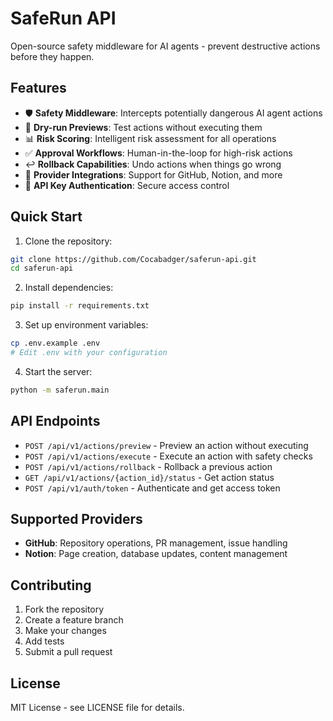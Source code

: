 # SafeRun API

Open-source safety middleware for AI agents - prevent destructive actions before they happen.

## Features

- 🛡️ **Safety Middleware**: Intercepts potentially dangerous AI agent actions
- 🔄 **Dry-run Previews**: Test actions without executing them
- 📊 **Risk Scoring**: Intelligent risk assessment for all operations
- ✅ **Approval Workflows**: Human-in-the-loop for high-risk actions
- ↩️ **Rollback Capabilities**: Undo actions when things go wrong
- 🔌 **Provider Integrations**: Support for GitHub, Notion, and more
- 🔐 **API Key Authentication**: Secure access control

## Quick Start

1. Clone the repository:
```bash
git clone https://github.com/Cocabadger/saferun-api.git
cd saferun-api
```

2. Install dependencies:
```bash
pip install -r requirements.txt
```

3. Set up environment variables:
```bash
cp .env.example .env
# Edit .env with your configuration
```

4. Start the server:
```bash
python -m saferun.main
```

## API Endpoints

- `POST /api/v1/actions/preview` - Preview an action without executing
- `POST /api/v1/actions/execute` - Execute an action with safety checks
- `POST /api/v1/actions/rollback` - Rollback a previous action
- `GET /api/v1/actions/{action_id}/status` - Get action status
- `POST /api/v1/auth/token` - Authenticate and get access token

## Supported Providers

- **GitHub**: Repository operations, PR management, issue handling
- **Notion**: Page creation, database updates, content management

## Contributing

1. Fork the repository
2. Create a feature branch
3. Make your changes
4. Add tests
5. Submit a pull request

## License

MIT License - see LICENSE file for details.

